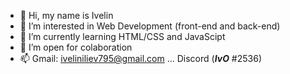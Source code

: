 - 👋 Hi, my name is Ivelin 
- 👀 I’m interested in Web Development (front-end and back-end)
- 🌱 I’m currently learning HTML/CSS and JavaScipt
- 💞️ I’m open for colaboration
- 📫 Gmail: iveliniliev795@gmail.com ... Discord (___IvO___ #2536)

<!---
ivooo369/ivooo369 is a ✨ special ✨ repository because its `README.md` (this file) appears on your GitHub profile.
You can click the Preview link to take a look at your changes.
--->
